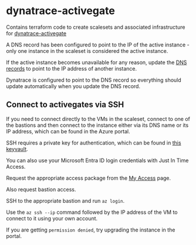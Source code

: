 # dynatrace-activegate

Contains terraform code to create scalesets and associated infrastructure for [dynatrace-activegate](https://docs.dynatrace.com/docs/setup-and-configuration/dynatrace-activegate)

A DNS record has been configured to point to the IP of the active instance - only one instance in the scaleset is considered the active instance.

If the active instance becomes unavailable for any reason, update the [DNS records](https://github.com/hmcts/azure-private-dns/commit/0a57c906b1dd96fadc53c5e964d79f6c270bb237) to point to the IP address of another instance.

Dynatrace is configured to point to the DNS record so everything should update automatically when you update the DNS record.

## Connect to activegates via SSH

If you need to connect directly to the VMs in the scaleset, connect to one of the bastions and then connect to the instance either via its DNS name or its IP address, which can be found in the Azure portal.

SSH requires a private key for authentication, which can be found in [this keyvault](https://github.com/hmcts/dynatrace-activegate/blob/8db16ee4baac8fcdfd7995417be494ad838c4e98/components/activegate/vm.tf#L27).

You can also use your Microsoft Entra ID login credentials with Just In Time Access.

Request the appropriate access package from the [My Access](https://myaccess.microsoft.com/@CJSCommonPlatform.onmicrosoft.com#/access-packages) page.

Also request bastion access.

SSH to the appropriate bastion and run `az login`.

Use the `az ssh --ip` command followed by the IP address of the VM to connect to it using your own account.

If you are getting `permission denied`, try upgrading the instance in the portal.